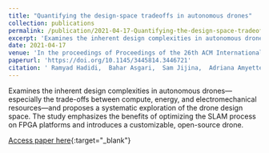 ```yaml
---
title: "Quantifying the design-space tradeoffs in autonomous drones"
collection: publications
permalink: /publication/2021-04-17-Quantifying-the-design-space-tradeoffs-in-autonomous-drones
excerpt: 'Examines the inherent design complexities in autonomous drones—especially the trade-offs between compute, energy, and electromechanical resources—and proposes a systematic exploration of the drone design space. The study emphasizes the benefits of optimizing the SLAM process on FPGA platforms and introduces a customizable, open-source drone.'
date: 2021-04-17
venue: 'In the proceedings of Proceedings of the 26th ACM International Conference on Architectural Support for Programming Languages and Operating Systems'
paperurl: 'https://doi.org/10.1145/3445814.3446721'
citation: ' Ramyad Hadidi,  Bahar Asgari,  Sam Jijina,  Adriana Amyette,  Nima Shoghi,  Hyesoon Kim, &quot;Quantifying the design-space tradeoffs in autonomous drones.&quot; In the proceedings of Proceedings of the 26th ACM International Conference on Architectural Support for Programming Languages and Operating Systems, 2021.'
---
```

Examines the inherent design complexities in autonomous drones—especially the trade-offs between compute, energy, and electromechanical resources—and proposes a systematic exploration of the drone design space. The study emphasizes the benefits of optimizing the SLAM process on FPGA platforms and introduces a customizable, open-source drone.

[Access paper here](https://doi.org/10.1145/3445814.3446721){:target="_blank"}
